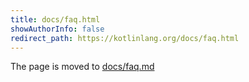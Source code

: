 ```yaml
---
title: docs/faq.html
showAuthorInfo: false
redirect_path: https://kotlinlang.org/docs/faq.html
---
```


The page is moved to [docs/faq.md](docs/faq.md)
